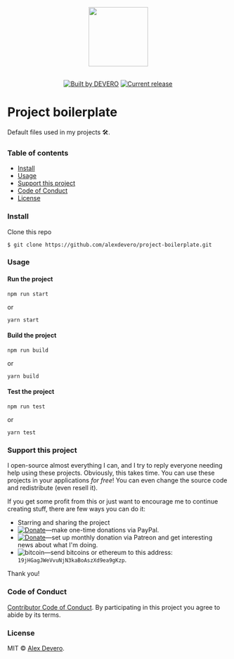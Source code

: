 <p align="center">
  <img src="https://cdn.rawgit.com/alexdevero/project-boilerplate/master/assets/project-boilerplate.png" width="135" align="center">
  <br>
  <br>
</p>

<!-- <p align="center">
  <a href="https://david-dm.org/alexdevero/project-boilerplate"><img alt="Dependency Status" src="https://david-dm.org/alexdevero/project-boilerplate.svg?style=flat"></a>
  <a href="https://david-dm.org/alexdevero/project-boilerplate?type=dev"><img alt="devDependency Status" src="https://david-dm.org/alexdevero/project-boilerplate/dev-status.svg?style=flat"></a>
  <a href="http://opensource.org/licenses/MIT"><img alt="MIT License" src="https://img.shields.io/npm/l/express.svg"></a>
</p> -->

<p align="center">
  <a href="https://alexdevero.com"><img alt="Built by DEVERO" src="https://img.shields.io/badge/built%20by-DEVERO-brightgreen.svg?colorB=d30320"></a>
  <a href="https://github.com/alexdevero/project-boilerplate/releases"><img alt="Current release" src="https://img.shields.io/github/release/alexdevero/project-boilerplate.svg"></a>
</p>

# Project boilerplate

Default files used in my projects 🛠️.

### Table of contents

* [Install](#install)
* [Usage](#usage)
* [Support this project](#support-this-project)
* [Code of Conduct](#code-of-conduct)
* [License](#license)

### Install

Clone this repo
```
$ git clone https://github.com/alexdevero/project-boilerplate.git
```

### Usage
#### Run the project

```
npm run start
```
or
```
yarn start
```

#### Build the project

```
npm run build
```
or
```
yarn build
```

#### Test the project
```
npm run test
```
or
```
yarn test
```

### Support this project

I open-source almost everything I can, and I try to reply everyone needing help using these projects. Obviously,
this takes time. You can use these projects in your applications *for free*! You can even change the source code and redistribute (even resell it).

If you get some profit from this or just want to encourage me to continue creating stuff, there are few ways you can do it:

 - Starring and sharing the project
 - [![Donate](https://img.shields.io/badge/Donate-Paypal-brightgreen.svg?colorB=259cd2)](https://www.paypal.com/cgi-bin/webscr?cmd=_s-xclick&hosted_button_id=YKLGUUB34ASEL)—make one-time donations via PayPal.
 - [![Donate](https://img.shields.io/badge/Donate-Patreon-brightgreen.svg?colorB=f86213)](https://www.patreon.com/alexdevero)—set up monthly donation via Patreon and get interesting news about what I'm doing.
 - <img alt="bitcoin" src="https://img.shields.io/badge/Donate-Bitcoin-brightgreen.svg?colorB=fab915">—send bitcoins or ethereum to this address: `19jHGagJWeVvuNjN3kaBoAszXd9ea9gKzp`.

Thank you!

### Code of Conduct

[Contributor Code of Conduct](code-of-conduct.md). By participating in this project you agree to abide by its terms.

### License

MIT © [Alex Devero](https://alexdevero.com).

<!-- links -->
[Grease the Groove]: https://www.artofmanliness.com/2016/01/20/get-stronger-by-greasing-the-groove/
